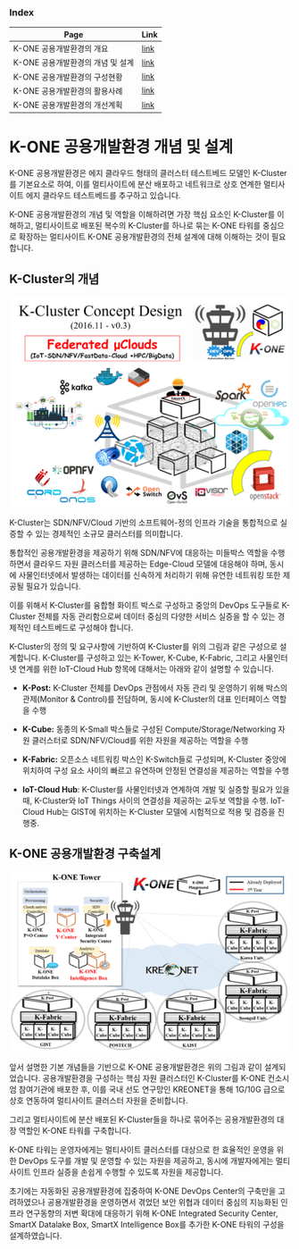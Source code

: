 ### Index

Page | Link |
----|----------|
K-ONE 공용개발환경의 개요 | [link](https://github.com/K-OpenNet/K-ONE/blob/master/Playground/readme.md)
K-ONE 공용개발환경의 개념 및 설계 | [link](https://github.com/K-OpenNet/K-ONE/blob/master/Playground/concept.md) |
K-ONE 공용개발환경의 구성현황 | [link](https://github.com/K-OpenNet/K-ONE/blob/master/Playground/status.md) |
K-ONE 공용개발환경의 활용사례 | [link](https://github.com/K-OpenNet/K-ONE/blob/master/Playground/usecases.md) |
K-ONE 공용개발환경의 개선계획 | [link](https://github.com/K-OpenNet/K-ONE/blob/master/Playground/plan.md) |

# K-ONE 공용개발환경 개념 및 설계
<?--
## 기술적 배경
![alt tag](https://github.com/K-OpenNet/K-ONE/blob/master/WWW/images/playground/%5B190123%5D5G-leveraged_Converged_SDI.png)
![alt tag](https://github.com/K-OpenNet/K-ONE/blob/master/WWW/images/playground/%5B190123%5DOpen-Source_SW_and_HW.png)
![alt tag](https://github.com/K-OpenNet/K-ONE/blob/master/WWW/images/playground/%5B190123%5DSmartX_Composable_Playground_and_Boxes.png)
--?>

K-ONE 공용개발환경은 에지 클라우드 형태의 클러스터 테스트베드 모델인 K-Cluster를 기본요소로 하여, 이를 멀티사이트에 분산 배포하고 네트워크로 상호 연계한 멀티사이트 에지 클라우드 테스트베드를 추구하고 있습니다. 

K-ONE 공용개발환경의 개념 및 역할을 이해하려면 가장 핵심 요소인 K-Cluster를 이해하고, 멀티사이트로 배포된 복수의 K-Cluster를 하나로 묶는 K-ONE 타워를 중심으로 확장하는 멀티사이트 K-ONE 공용개발환경의 전체 설계에 대해 이해하는 것이 필요합니다.

## K-Cluster의 개념
![alt tag](https://github.com/K-OpenNet/K-ONE/blob/master/WWW/images/playground/K-Cluster_Concept_Design-v0.3.png)

K-Cluster는 SDN/NFV/Cloud 기반의 소프트웨어-정의 인프라 기술을 통합적으로 실증할 수 있는 경제적인 소규모 클러스터를 의미합니다. 

통합적인 공용개발환경을 제공하기 위해 SDN/NFV에 대응하는 미들박스 역할을 수행하면서 클라우드 자원 클러스터를 제공하는 Edge-Cloud 모델에 대응해야 하며, 동시에 사물인터넷에서 발생하는 데이터를 신속하게 처리하기 위해 유연한 네트워킹 또한 제공될 필요가 있습니다. 

이를 위해서 K-Cluster를 융합형 화이트 박스로 구성하고 중앙의 DevOps 도구들로 K-Cluster 전체를 자동 관리함으로써 데이터 중심의 다양한 서비스 실증을 할 수 있는 경제적인 테스트베드로 구성해야 합니다.

K-Cluster의 정의 및 요구사항에 기반하여 K-Cluster를 위의 그림과 같은 구성으로 설계합니다. K-Cluster를 구성하고 있는 K-Tower, K-Cube, K-Fabric, 그리고 사물인터넷 연계를 위한 IoT-Cloud Hub 항목에 대해서는 아래와 같이 설명할 수 있습니다.

* **K-Post:** K-Cluster 전체를 DevOps 관점에서 자동 관리 및 운영하기 위해 박스의 관제(Monitor & Control)를 전담하며, 동시에 K-Cluster의 대표 인터페이스 역할을 수행

* **K-Cube:** 동종의 K-Small 박스들로 구성된 Compute/Storage/Networking 자원 클러스터로 SDN/NFV/Cloud를 위한 자원을 제공하는 역할을 수행

* **K-Fabric:** 오픈소스 네트워킹 박스인 K-Switch들로 구성되며, K-Cluster 중앙에 위치하여 구성 요소 사이의 빠르고 유연하며 안정된 연결성을 제공하는 역할을 수행

* **IoT-Cloud Hub**: K-Cluster를 사물인터넷과 연계하여 개발 및 실증할 필요가 있을 때, K-Cluster와 IoT Things 사이의 연결성을 제공하는 교두보 역할을 수행. IoT-Cloud Hub는 GIST에 위치하는 K-Cluster 모델에 시험적으로 적용 및 검증을 진행중.

## K-ONE 공용개발환경 구축설계
![alt tag](https://github.com/K-OpenNet/K-ONE/blob/master/WWW/images/playground/%5B190123%5DK-ONE_Playground_design.png)

앞서 설명한 기본 개념들을 기반으로 K-ONE 공용개발환경은 위의 그림과 같이 설계되었습니다. 공용개발환경을 구성하는 핵심 자원 클러스터인 K-Cluster를 K-ONE 컨소시엄 참여기관에 배포한 후, 이를 국내 선도 연구망인 KREONET을 통해 1G/10G 급으로 상호 연동하여 멀티사이트 클러스터 자원을 준비합니다.

그리고 멀티사이트에 분산 배포된 K-Cluster들을 하나로 묶어주는 공용개발환경의 대장 역할인 K-ONE 타워를 구축합니다. 

K-ONE 타워는 운영자에게는 멀티사이트 클러스터를 대상으로 한 효율적인 운영을 위한 DevOps 도구를 개발 및 운영할 수 있는 자원을 제공하고, 동시에 개발자에게는 멀티사이트 인프라 실증을 손쉽게 수행할 수 있도록 자원을 제공합니다. 

초기에는 자동화된 공용개발환경에 집중하여 K-ONE DevOps Center의 구축만을 고려하였으나 공용개발환경을 운영하면서 겪었던 보안 위협과 데이터 중심의 지능화된 인프라 연구동향의 저변 확대에 대응하기 위해 K-ONE Integrated Security Center, SmartX Datalake Box, SmartX Intelligence Box를 추가한 K-ONE 타워의 구성을 설계하였습니다.
